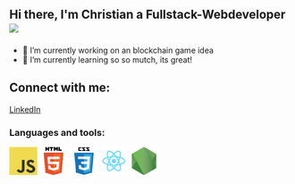 ## Hi there, I'm  Christian a Fullstack-Webdeveloper <img src="https://media.giphy.com/media/mGcNjsfWAjY5AEZNw6/giphy.gif" width="50">

- 🔭 I’m currently working on an blockchain game idea
- 🌱 I’m currently learning so so mutch, its great!

## Connect with me:

[LinkedIn](https://www.linkedin.com/in/christian-peters-4aa300145/)

### Languages and tools:
<code><img src="https://raw.githubusercontent.com/github/explore/80688e429a7d4ef2fca1e82350fe8e3517d3494d/topics/javascript/javascript.png" width="50"></code>
<code><img src="https://raw.githubusercontent.com/github/explore/80688e429a7d4ef2fca1e82350fe8e3517d3494d/topics/html/html.png" width="50"></code>
<code><img src="https://raw.githubusercontent.com/github/explore/80688e429a7d4ef2fca1e82350fe8e3517d3494d/topics/css/css.png" width="50"></code>
<code><img src="https://raw.githubusercontent.com/github/explore/80688e429a7d4ef2fca1e82350fe8e3517d3494d/topics/react/react.png" width="50"></code>
<code><img src="https://raw.githubusercontent.com/github/explore/80688e429a7d4ef2fca1e82350fe8e3517d3494d/topics/nodejs/nodejs.png" width="50"></code>
